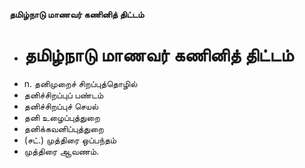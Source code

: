 **தமிழ்நாடு மாணவர் கணினித் திட்டம்**
- # தமிழ்நாடு மாணவர் கணினித் திட்டம்
- n. தனிமுறைச் சிறப்புத்தொழில்
- தனிச்சிறப்புப் பண்டம்
- தனிச்சிறப்புச் செயல்
- தனி உழைப்புத்துறை
- தனிக்கவனிப்புத்துறை
- (சட்.) முத்திரை ஒப்பந்தம்
- முத்திரை ஆவணம்.

